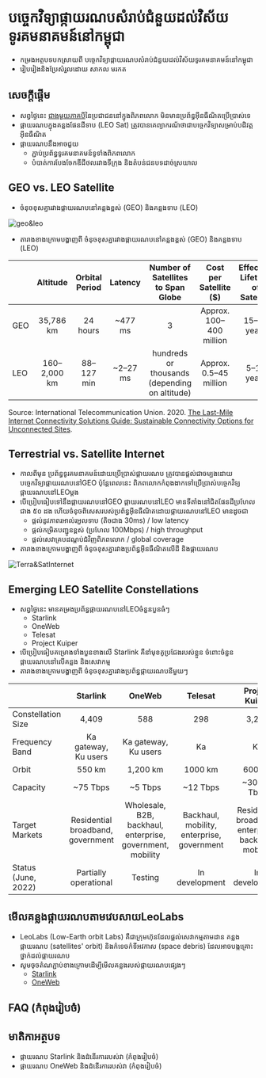 # បច្ចេកវិទ្យាផ្កាយរណបសំរាប់ជំនួយដល់វិស័យទូរគមនាគមន៍នៅកម្ពុជា
* កម្រងអត្ថបទបកស្រាយពី បច្ចេកវិទ្យាផ្កាយរណបសំរាប់ជំនួយដល់វិស័យទូរគមនាគមន៍នៅកម្ពុជា
* រៀបរៀងនិងប្រែសំរួលដោយ សាកល មរកត

## សេចក្តីផ្តើម
* សព្វថ្ងៃនេះ [ជាងមួយភាគបី](https://www.itu.int/itu-d/reports/statistics/facts-figures-2021/)នៃប្រជាជននៅក្នុងពិភពលោក មិនមានប្រព័ន្ធអ៊ីនធឺណិតប្រើប្រាស់ទេ 
* ផ្កាយរណបក្នុងគន្លងផែនដីទាប (LEO Sat) ត្រូវបានគេព្យាករណ័ថាជាបច្ចេកវិទ្យាសម្រាប់បដិវត្តអ៊ីនធឺណិត
* ផ្កាយរណបនឹងអាចជួយ
  * ភ្ជាប់ប្រព័ន្ធទូរគមនាគមន៍ទូទាំងពិភពលោក 
  * បំបាត់ការបែងចែកឌីជីថលរវាងទីក្រុង និងតំបន់ជនបទដាច់ស្រយាល

## GEO vs. LEO Satellite
* ចំនុចខុសគ្នារវាងផ្កាយរណបនៅគន្លងខ្ពស់ (GEO) និងគន្លងទាប (LEO)

![geo&leo](https://www.satellitephonereview.com/wp-content/uploads/sites/171/2020/01/Geo_Leo_orbit.png)

* តារាងខាងក្រោមបង្ហាញពី ចំនុចខុសគ្នារវាងផ្កាយរណបនៅគន្លងខ្ពស់ (GEO) និងគន្លងទាប (LEO)

|           | Altitude | Orbital Period | Latency | Number of Satellites to Span Globe | Cost per Satellite ($) | Effective Lifetime of Satellite |
| --- | :---: | :---: | :---: | :---: | :---: | :---: |
| GEO | 35,786 km | 24 hours | ~477 ms | 3 | Approx. 100–400 million | 15–20 years |  
| LEO | 160–2,000 km | 88–127 min | ~2–27 ms | hundreds or thousands (depending on altitude) | Approx. 0.5–45 million | 5–10 years |

Source: International Telecommunication Union. 2020. [The Last-Mile Internet Connectivity Solutions Guide: Sustainable Connectivity Options for Unconnected Sites](https://www.itu.int/en/ITU-D/Technology/Documents/LMC/The%20Last-Mile%20Internet%20Connectivity%20Solutions%20Guide.pdf).

## Terrestrial vs. Satellite Internet
* កាលពីមុន ប្រព័ន្ធទូរគមនាគមន៍ដោយប្រើប្រាស់ផ្កាយរណប ត្រូវបានផ្តល់ជាចម្បងដោយបច្ចេកវិទ្យាផ្កាយរណបនៅGEO ប៉ុន្តែពេលនេះ ពិភពលោកកំពុងងាកទៅប្រើប្រាស់បច្ចេកវិទ្យផ្កាយរណបនៅLEOម្តង
* បើប្រៀបធៀបទៅនឹងផ្កាយរណបនៅGEO ផ្កាយរណបនៅLEO មានទីតាំងនៅជិតផែនដីប្រហែលជាង ៥០ ដង ហើយចំនុចពិសេសរបស់ប្រព័ន្ធអ៊ីនធឺណិតដោយផ្កាយរណបនៅLEO មានដូចជា
  * ផ្តល់នូវភាពរអាល់រអួលទាប (តិចជាង 30ms) / low latency
  * ផ្តល់កម្រិតបញ្ជូនខ្ពស់ (ប្រហែល 100Mbps) / high throughput
  * ផ្តល់សេវាគ្របដណ្តប់ជំវិញពិភពលោក / global coverage
* តារាងខាងក្រោមបង្ហាញពី ចំនុចខុសគ្នារវាងប្រព័ន្ធអ៊ីនធឺណិតលើដី និងផ្កាយរណប

![Terra&SatInternet](https://web-assets.bcg.com/dims4/default/007b8f1/2147483647/strip/true/crop/2180x1270+0+0/resize/2880x1678!/quality/90/?url=http%3A%2F%2Fboston-consulting-group-brightspot.s3.amazonaws.com%2F20%2F1c%2Fa89b9bb346a99df5dc2f972be618%2Fexhibit-1.jpg)

## Emerging LEO Satellite Constellations
* សព្វថ្ងៃនេះ មានគម្រងប្រព័ន្ធផ្កាយរណបនៅLEOចំនួនបួនធំៗ
  * Starlink
  * OneWeb
  * Telesat
  * Project Kuiper
* បើប្រៀបធៀបគម្រោងទាំងបួនខាងលើ Starlink គឺនាំមុខគូប្រជែងរបស់ខ្លួន ចំពោះចំនួនផ្កាយរណបនៅលើគន្លង និងសេវាកម្ម
* តារាងខាងក្រោមបង្ហាញពី ចំនុចខុសគ្នារវាងប្រព័ន្ធផ្កាយរណបនីមួយៗ

|           | Starlink | OneWeb | Telesat | Project Kuiper |
| --- | :---: | :---: | :---: | :---: |
| Constellation Size | 4,409 | 588 | 298 | 3,236 |
| Frequency Band | Ka gateway, Ku users | Ka gateway, Ku users| Ka | Ka |
| Orbit | 550 km | 1,200 km | 1000 km | 600 km |
| Capacity | ~75 Tbps | ~5 Tbps | ~12 Tbps | ~30-32 Tbps |
| Target Markets | Residential broadband, government | Wholesale, B2B, backhaul, enterprise, government, mobility | Backhaul, mobility, enterprise, government | Residential broadband, enterprise, backhual, mobility |
| Status (June, 2022) | Partially operational | Testing | In development | In development |

## មើលគន្លងផ្កាយរណបតាមវេបសាយLeoLabs
* LeoLabs (Low-Earth orbit Labs) គឺជាក្រុមហ៊ុនដែលផ្តល់សេវាកម្មតាមដាន គន្លងផ្កាយរណប (satellites' orbit) និងកំទេចកំទីអវកាស (space debris) ដែលអាចបង្កគ្រោះថ្នាក់ដល់ផ្កាយរណប
* សូមចុចតំណភ្ជាប់ខាងក្រោមដើម្បីមើលគន្លងរបស់ផ្កាយរណបផ្សេងៗ
  * [Starlink](https://platform.leolabs.space/visualizations/leo#search=starlink;view=objectType)
  * [OneWeb](https://platform.leolabs.space/visualizations/leo#search=oneweb;view=objectType)

## FAQ (កំពុងរៀបចំ)

## មាតិកាអត្ថបទ
* ផ្កាយរណប Starlink និងដំនើរការរបស់វា (កំពុងរៀបចំ)
* ផ្កាយរណប OneWeb និងដំនើរការរបស់វា (កំពុងរៀបចំ)
